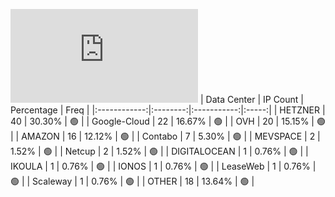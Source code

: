 ![Diagramm](https://github.com/obajay/StateSync-snapshots/blob/main/Projects/Bitcanna/1/README.md)
| Data Center | IP Count | Percentage | Freq |
|:------------:|:--------:|:-----------:|:-----:|
| HETZNER | 40 | 30.30% | 🟢 |
| Google-Cloud | 22 | 16.67% | 🟢 |
| OVH | 20 | 15.15% | 🟢 |
| AMAZON | 16 | 12.12% | 🟢 |
| Contabo | 7 | 5.30% | 🟢 |
| MEVSPACE | 2 | 1.52% | 🟢 |
| Netcup | 2 | 1.52% | 🟢 |
| DIGITALOCEAN | 1 | 0.76% | 🟢 |
| IKOULA | 1 | 0.76% | 🟢 |
| IONOS | 1 | 0.76% | 🟢 |
| LeaseWeb | 1 | 0.76% | 🟢 |
| Scaleway | 1 | 0.76% | 🟢 |
| OTHER | 18 | 13.64% | 🟢 |